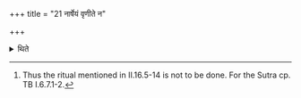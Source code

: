 +++
title = "21 नार्षेयं वृणीते न"

+++

<details><summary>थिते</summary>

21. He does not perform the rite of the selection of (the Hotr̥) (alongwith the mention of) the R̥ṣi-ancestors, nor does he select the Hotr̥ (by mentioning his name).[^1]  

[^1]: Thus the ritual mentioned in II.16.5-14 is not to be done. For the Sutra cp. TB I.6.7.1-2.
</details>
